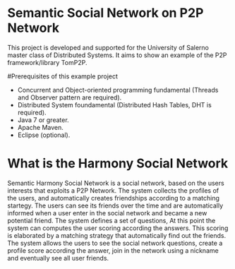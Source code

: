 # Semantic Social Network on P2P Network

This project is developed and supported for the University of Salerno master class of Distributed Systems. It aims to show an example of the P2P framework/library TomP2P.

#Prerequisites of this example project

* Concurrent and Object-oriented programming fundamental (Threads and Observer pattern are required).
* Distributed System foundamental (Distributed Hash Tables, DHT is required).
* Java 7 or greater.
* Apache Maven.
* Eclipse (optional).

# What is the Harmony Social Network

Semantic Harmony Social Network is a social network, based on the users interests that exploits a P2P Network. The system collects the profiles of the users, and automatically creates friendships according to a matching startegy. The users can see its friends over the time and are automatically informed when a user enter in the social network and became a new potential friend. The system defines a set of questions, At this point the system can computes the user scoring according the answers. This scoring is elaborated by a matching strategy that automatically find out the friends. The system allows the users to see the social network questions, create a profile score according the answer, join in the network using a nickname and eventually see all user friends. 
